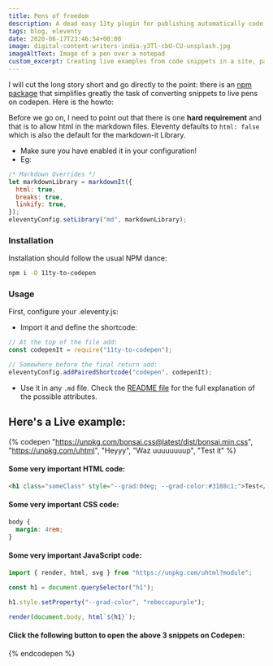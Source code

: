 ```yaml
---
title: Pens of freedom
description: A dead easy 11ty plugin for publishing automatically code snippets to Codepen
tags: blog, eleventy
date: 2020-06-17T23:46:54+00:00
image: digital-content-writers-india-y3Tl-cbU-CU-unsplash.jpg
imageAltText: Image of a pen over a notepad
custom_excerpt: Creating live examples from code snippets in a site, particularly a documentation site, is extremely helpful for users, as they get to play with the code. Eleventy (rightfully) didn't have such functionality out of the box but don't despair...
---
```


I will cut the long story short and go directly to the point: there is an [npm package](https://www.npmjs.com/package/11ty-to-codepen) that simplifies greatly the task of converting snippets to live pens on codepen. Here is the howto:

Before we go on, I need to point out that there is one **hard requirement** and that is to allow html in the markdown files.
Eleventy defaults to `html: false` which is also the default for the markdown-it Library.

- Make sure you have enabled it in your configuration!
- Eg:

```js
/* Markdown Overrides */
let markdownLibrary = markdownIt({
  html: true,
  breaks: true,
  linkify: true,
});
eleventyConfig.setLibrary("md", markdownLibrary);
```

### Installation

Installation should follow the usual NPM dance:

```bash
npm i -D 11ty-to-codepen
```

### Usage

First, configure your .eleventy.js:

- Import it and define the shortcode:

```js
// At the top of the file add:
const codepenIt = require("11ty-to-codepen");

// Somewhere before the final return add:
eleventyConfig.addPairedShortcode("codepen", codepenIt);
```

- Use it in any `.md` file. Check the [README file](https://github.com/dgrammatiko/11ty-to-codepen) for the full explanation of the possible attributes.

## Here's a Live example:

{% codepen "https://unpkg.com/bonsai.css@latest/dist/bonsai.min.css", "https://unpkg.com/uhtml", "Heyyy", "Waz uuuuuuuup", "Test it" %}

#### Some very important HTML code:

```html
<h1 class="someClass" style="--grad:0deg; --grad-color:#3188c1;">Test</h1>
```

#### Some very important CSS code:

```css
body {
  margin: 4rem;
}
```

#### Some very important JavaScript code:

```js
import { render, html, svg } from "https://unpkg.com/uhtml?module";

const h1 = document.querySelector("h1");

h1.style.setProperty("--grad-color", "rebeccapurple");

render(document.body, html`${h1}`);
```

#### Click the following button to open the above 3 snippets on Codepen:

{% endcodepen %}
